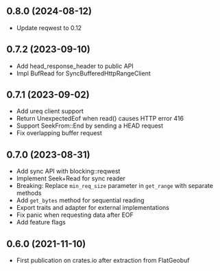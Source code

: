 ## 0.8.0 (2024-08-12)

* Update reqwest to 0.12

## 0.7.2 (2023-09-10)

* Add head_response_header to public API
* Impl BufRead for SyncBufferedHttpRangeClient

## 0.7.1 (2023-09-02)

* Add ureq client support
* Return UnexpectedEof when read() causes HTTP error 416
* Support SeekFrom::End by sending a HEAD request
* Fix overlapping buffer request

## 0.7.0 (2023-08-31)

* Add sync API with blocking::reqwest
* Implement Seek+Read for sync reader
* Breaking: Replace `min_req_size` parameter in `get_range` with separate methods
* Add `get_bytes` method for sequential reading
* Export traits and adapter for external implementations
* Fix panic when requesting data after EOF
* Add feature flags

## 0.6.0 (2021-11-10)

* First publication on crates.io after extraction from FlatGeobuf
